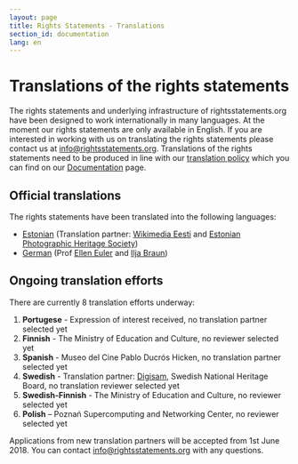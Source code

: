 ```yaml
---
layout: page
title: Rights Statements - Translations
section_id: documentation
lang: en
---
```


# Translations of the rights statements

The rights statements and underlying infrastructure of rightsstatements.org have been designed to work internationally in many languages. At the moment our rights statements are only available in English. If you are interested in working with us on translating the rights statements please contact us at [info@rightsstatements.org](mailto:info@rightsstatements.org). Translations of the rights statements need to be produced in line with our [translation policy](/en/documentation/translation-policy/) which you can find on our [Documentation](/en/documentation/) page.

<div class="box">

## Official translations
  
The rights statements have been translated into the following languages: 

* [Estonian](http://rightsstatements.org/page/1.0/?language=et) (Translation partner: [Wikimedia Eesti](https://ee.wikimedia.org/wiki/Esileht) and [Estonian Photographic Heritage Society](http://fotoparand.org.ee/wp/eng/))
* [German](http://rightsstatements.org/page/1.0/?language=de) (Prof [Ellen Euler](https://www.fh-potsdam.de/studieren/fachbereiche/informationswissenschaften/personen/lehrende/detailansicht/person-action/ellen-euler/show/Person/) and [Ilja Braun](http://iljabraun.de/))

## Ongoing translation efforts

There are currently 8 translation efforts underway:

1. **Portugese** -  Expression of interest received, no translation partner selected yet
2. **Finnish** - The Ministry of Education and Culture, no reviewer selected yet
3. **Spanish** - Museo del Cine Pablo Ducrós Hicken, no translation partner selected yet
4. **Swedish** - Translation partner: [Digisam](http://www.digisam.se/?lang=en), Swedish National Heritage Board, no translation reviewer selected yet
5. **Swedish-Finnish** - The Ministry of Education and Culture, no reviewer selected yet
6. **Polish** – Poznań Supercomputing and Networking Center, no reviewer selected yet 

Applications from new translation partners will be accepted from 1st June 2018.  You can contact [info@rightsstatements.org](mailto:info@rightsstatements.org) with any questions. 
</div>
